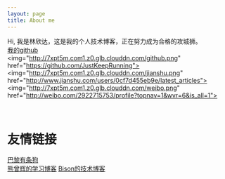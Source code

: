 ```yaml
---
layout: page
title: About me 
---
```


Hi, 我是林欣达，这是我的个人技术博客，正在努力成为合格的攻城狮。</br><a href="https://github.com/JustKeepRunning">我的github</a></br>
<span><img="http://7xpt5m.com1.z0.glb.clouddn.com/github.png" href="https://github.com/JustKeepRunning">
<img="http://7xpt5m.com1.z0.glb.clouddn.com/jianshu.png" href="http://www.jianshu.com/users/0cf7d455eb9e/latest_articles">
<img="http://7xpt5m.com1.z0.glb.clouddn.com/weibo.png" href="http://weibo.com/2922715753/profile?topnav=1&wvr=6&is_all=1"></span>

</br>
<h1>友情链接</h1>
<a href="http://parisdog.club">巴黎有条狗</a></br>
<a href="http://xiongzenghuidegithub.github.io">熊曾辉的学习博客</a>
<a href="http://allluckly.cn">Bison的技术博客</a>
